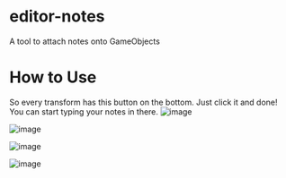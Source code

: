 # editor-notes
A tool to attach notes onto GameObjects

# How to Use

So every transform has this button on the bottom. Just click it and done! You can start typing your notes in there.
![image](https://user-images.githubusercontent.com/32206317/138553377-e8c259d4-0e96-4313-8c4a-320f45f556e6.png)


![image](https://user-images.githubusercontent.com/32206317/138553413-062ec6a6-93c1-4aa7-8225-93de2583eaeb.png)

![image](https://user-images.githubusercontent.com/32206317/138600899-066c3971-6efb-4a20-98ac-e6ac1e09bd79.png)

![image](https://user-images.githubusercontent.com/32206317/138600904-c42814fa-596f-4d41-b931-9e8662cdd51c.png)
